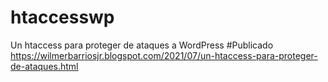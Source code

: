 # htaccesswp
Un htaccess para proteger de ataques a WordPress
#Publicado
https://wilmerbarriosjr.blogspot.com/2021/07/un-htaccess-para-proteger-de-ataques.html
